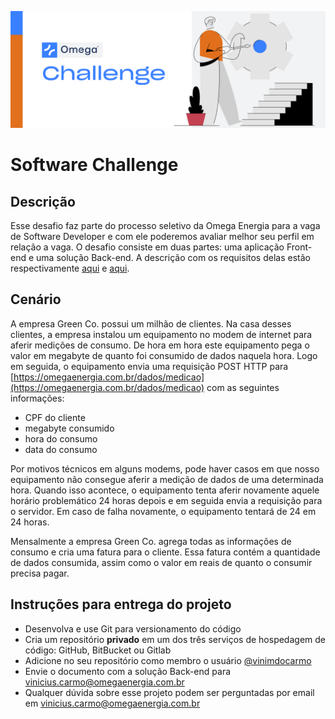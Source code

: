 <p align="center">
    <img src="https://github.com/omega-energia/software-challenge/blob/master/challenge-66.png" width="600">
</p>

# Software Challenge

## Descrição

Esse desafio faz parte do processo seletivo da Omega Energia para a vaga de Software Developer e com ele poderemos avaliar melhor seu perfil em relação a vaga. O desafio consiste em duas partes: uma aplicação Front-end e uma solução Back-end. A descrição com os requisitos delas estão respectivamente [aqui](./Frontend.md) e [aqui](./Backend.md).

## Cenário

A empresa Green Co. possui um milhão de clientes. Na casa desses clientes, a empresa instalou um equipamento no modem de internet para aferir medições de consumo. De hora em hora este equipamento pega o valor em megabyte de quanto foi consumido de dados naquela hora. Logo em seguida, o equipamento envia uma requisição POST HTTP para [https://omegaenergia.com.br/dados/medicao](https://omegaenergia.com.br/dados/medicao) com as seguintes informações:

- CPF do cliente
- megabyte consumido
- hora do consumo
- data do consumo

Por motivos técnicos em alguns modems, pode haver casos em que nosso equipamento não consegue aferir a medição de dados de uma determinada hora. Quando isso acontece, o equipamento tenta aferir novamente aquele horário problemático 24 horas depois e em seguida envia a requisição para o servidor. Em caso de falha novamente, o equipamento tentará de 24 em 24 horas.

Mensalmente a empresa Green Co. agrega todas as informações de consumo e cria uma fatura para o cliente. Essa fatura contém a quantidade de dados consumida, assim como o valor em reais de quanto o consumir precisa pagar.

## Instruções para entrega do projeto

- Desenvolva e use Git para versionamento do código
- Cria um repositório **privado** em um dos três serviços de hospedagem de código: GitHub, BitBucket ou Gitlab
- Adicione no seu repositório como membro o usuário [@vinimdocarmo](https://github.com/vinimdocarmo)
- Envie o documento com a solução Back-end para vinicius.carmo@omegaenergia.com.br
- Qualquer dúvida sobre esse projeto podem ser perguntadas por email em vinicius.carmo@omegaenergia.com.br
